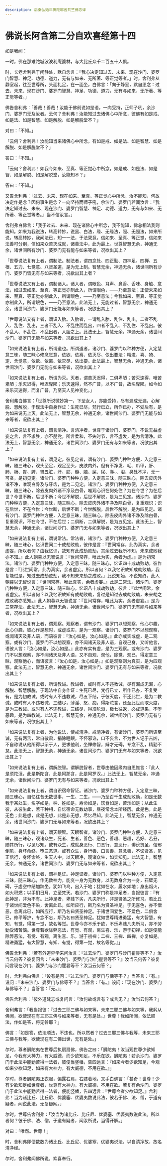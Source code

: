 ```yaml
---
description: 后秦弘始年佛陀耶舍共竺佛念译
---
```


# 佛说长阿含第二分自欢喜经第十四

如是我闻：

一时，佛在那难陀城波波利庵婆林，与大比丘众千二百五十人俱。

时，长老舍利弗于闲静处，默自念言：「我心决定知过去、未来、现在沙门、婆罗门智慧、神足、功德、道力，无有与如来、无所著、等正觉等者。」时，舍利弗从静室起，往至世尊所，头面礼足，在一面坐，白佛言：「向于静室，默自思念：过去、未来、现在沙门、婆罗门智慧、神足、功德、道力，无有与如来、无所著、等正觉等者。」

佛告舍利弗：「善哉！善哉！汝能于佛前说如是语，一向受持，正师子吼，余沙门、婆罗门无及汝者。云何？舍利弗！汝能知过去诸佛心中所念，彼佛有如是戒、如是法、如是智慧、如是解脱、如是解脱堂不？」

对曰：「不知。」

「云何？舍利弗！汝能知当来诸佛心中所念，有如是戒、如是法、如是智慧、如是解脱、如是解脱堂不？」

答曰：「不知。」

「云何？舍利弗！如我今如来、至真、等正觉心中所念，如是戒、如是法、如是智、如是解脱、如是解脱堂，汝能知不？」

答曰：「不知。」

又告舍利弗：「过去、未来、现在如来、至真、等正觉心中所念，汝不能知，何故决定作是念？因何事生是念？一向坚持而师子吼，余沙门、婆罗门若闻汝言：『我决定知过去、未来、现在沙门、婆罗门智慧、神足、功德、道力，无有与如来、无所著、等正觉等者。』当不信汝言。」

舍利弗白佛言：「我于过去、未来、现在诸佛心中所念，我不能知，佛总相法我则能知。如来为我说法，转高转妙，说黑、白法，缘、无缘法，照、无照法，如来所说，转高转妙，我闻法已，知一一法，于法究竟，信如来、至真、等正觉，信如来法善可分别，信如来众苦灭成就，诸善法中，此为最上。世尊智慧无余，神通无余，诸世间所有沙门、婆罗门无有能与如来等者，况欲出其上？

「世尊说法复有上者，谓制法。制法者，谓四念处、四正勤、四神足、四禅、五根、五力、七觉意、八贤圣道，是为无上制。智慧无余，神通无余，诸世间所有沙门、婆罗门皆无有与如来等者，况欲出其上者？

「世尊说法又有上者，谓制诸入。诸入者，谓眼色、耳声、鼻香、舌味、身触、意法，如过去如来、至真、等正觉亦制此入，所谓眼色，——乃至意法；正使未来如来、至真、等正觉亦制此入，所谓眼色，——乃至意法；今我如来、至真、等正觉亦制此入，所谓眼色，——乃至意法。此法无上，无能过者，智慧无余，神通无余，诸世间沙门、婆罗门无能与如来等者，况欲出其上？

「世尊说法又有上者，谓识入胎。入胎者，一谓乱入胎、乱住、乱出，二者不乱入、乱住、乱出，三者不乱入、不乱住而乱出，四者不乱入、不乱住、不乱出。彼不乱入、不乱住、不乱出者，入胎之上。此法无上，智慧无余，神通无余，诸世间沙门、婆罗门无能与如来等者，况欲出其上？

「如来说法复有上者，所谓道也。所谓道者，诸沙门、婆罗门以种种方便，入定慧意三昧，随三昧心修念觉意，依欲、依离、依灭尽、依出要法；精进、喜、猗、定、舍觉意，依欲、依离、依灭尽、依出要。此法最上，智慧无余，神通无余，诸世间沙门、婆罗门无能与如来等者，况欲出其上？

「如来说法复有上者，所谓为灭。灭者，谓苦灭迟得，二俱卑陋；苦灭速得，唯苦卑陋；乐灭迟得，唯迟卑陋；乐灭速得，然不广普，以不广普，故名卑陋。如今如来乐灭速得，而复广普，乃至天人见神变化。」

舍利弗白佛言：「世尊所说微妙第一，下至女人，亦能受持，尽有漏成无漏，心解脱、慧解脱，于现法中自身作证：生死已尽，梵行已立，所作已办，不受后有，是为如来说无上灭。此法无上，智慧无余，神通无余，诸世间沙门、婆罗门无能与如来等者，况欲出其上？

「如来说法复有上者，谓言清净。言清净者，世尊于诸沙门、婆罗门，不说无益虚妄之言，言不求胜，亦不朋党，所言柔和，不失时节，言不虚发，是为言清净。此法无上，智慧无余，神通无余，诸世间沙门、婆罗门无有与如来等者，况欲出其上？

「如来说法复有上者，谓见定。彼见定者，谓有沙门、婆罗门种种方便，入定意三昧，随三昧心，观头至足，观足至头，皮肤内外，但有不净发、毛、爪甲，肝、肺、肠、胃、脾、肾五脏，汗、肪、髓、脑、屎、尿、涕、、泪，臭处不净，无一可贪，是初见定。诸沙门、婆罗门种种方便，入定意三昧，随三昧心，除去皮肉外诸不净，唯观白骨及与牙齿，是为二见定。诸沙门、婆罗门种种方便，入定意三昧，随三昧心，除去皮肉外诸不净及白骨，唯观心识在何处住？为在今世？为在后世？今世不断，后世不断；今世不解脱，后世不解脱，是为三见定。诸沙门、婆罗门种种方便，入定意三昧，随三昧心，除去皮肉外诸不净及除白骨，复重观识；识在后世，不在今世；今世断，后世不断；今世解脱，后世不解脱，是为四见定。诸有沙门、婆罗门种种方便，入定意三昧，随三昧心，除去皮肉外诸不净及除白骨，复重观识，不在今世，不在后世；二俱断，二俱解脱，是为五见定。此法无上，智慧无余，神通无余，诸世间沙门、婆罗门无与如来等者，况欲出其上？

「如来说法复有上者，谓说常法。常法者，诸沙门、婆罗门种种方便，入定意三昧，随三昧心，忆识世间二十成劫败劫，彼作是言：『世间常存，此为真实，余者虚妄，所以者何？由我忆识，故知有此成劫败劫，其余过去我所不知，未来成败我亦不知。』此人朝暮以无智说言：『世间常存，唯此为实，余者为虚。』是为初常法。诸沙门、婆罗门种种方便，入定意三昧，随三昧心，忆识四十成劫败劫，彼作是言：『此世间常，此为真实，余者虚妄。所以者何？以我忆识故知成劫败劫，我复能过是，知过去成劫败劫，我不知未来劫之成败。』此说知始，不说知终，此人朝暮以无智说言：『世间常存，唯此真实，余者虚妄。』此是二常法。诸沙门、婆罗门种种方便，入定意三昧，随三昧心，忆识八十成劫败劫，彼言：『此世间常，余者虚妄。所以者何？以我忆识故知有成劫败劫，复过是知过去成劫败劫，未来劫之成败我亦悉知。』此人朝暮以无智说言：『世间常存，唯此为实，余者虚妄。』是为三常存法。此法无上，智慧无余，神通无余，诸世间沙门、婆罗门无有能与如来等者，况欲出其上？

「如来说法复有上者，谓观察。观察者，谓有沙门、婆罗门以想观察，他心尔趣，此心尔趣，彼心作是想时，或虚或实，是为一观察。诸沙门、婆罗门不以想观察，或闻诸天及非人语，而语彼言：『汝心如是，汝心如是。』此亦或实或虚，是二观察。或有沙门、婆罗门不以想观察，亦不闻诸天及非人语，自观己身，又听他言，语彼人言：『汝心如是，汝心如是。』此亦有实有虚，是为三观察。或有沙门、婆罗门不以想观察，亦不闻诸天及非人语，又不自观、观他，除觉、观已，得定意三昧，观察他心，而语彼言：『汝心如是，汝心如是。』如是观察则为真实，是为四观察。此法无上，智慧无余，神通无余，诸世间沙门、婆罗门无有与如来等者，况欲出其上？

「如来说法复有上者，所谓教诫。教诫者，或时有人不违教诫，尽有漏成无漏，心解脱、智慧解脱，于现法中自身作证：生死已尽，梵行已立，所作已办，不复受有，是为初教诫。或时有人不违教诫，尽五下结，于彼灭度，不还此世，是为二教诫。或时有人不违教诫，三结尽，薄淫、怒、痴，得斯陀含，还至此世而取灭度，是为三教诫。或时有人不违教诫，三结尽，得须陀洹，极七往返，必成道果，不堕恶趣，是为四教诫。此法无上，智慧无余，神通无余，诸世间沙门、婆罗门无有与如来等者，况欲出其上？

「如来说法复有上者，为他说法，使戒清净。戒清净者，有诸沙门、婆罗门所语至诚，无有两舌，常自敬肃，捐除睡眠，不怀邪谄，口不妄言，不为世人记于吉凶，不自称说从他所得以示于人，更求他利，坐禅修智，辩才无碍，专念不乱，精勤不怠。此法无上，智慧无余，神通无余，诸世间沙门、婆罗门无有与如来等者，况欲出其上？

「如来说法复有上者，谓解脱智。谓解脱智者，世尊由他因缘内自思惟言：『此人是须陀洹，此是斯陀含，此是阿那含，此是阿罗汉。』此法无上，智慧无余，神通无余，诸世间沙门、婆罗门无有与如来等者，况欲出其上？

「如来说法复有上者，谓自识宿命智证。诸沙门、婆罗门种种方便，入定意三昧，随三昧心，自忆往昔无数世事，一生、二生，——乃至百千生成劫败劫，如是无数我于某处生，名字如是，种、姓如是，寿命如是，饮食如是，苦乐如是；从此生彼，从彼生此，若干种相，自忆宿命无数劫事，昼夜常念本所经历。此是色，此是无色；此是想，此是无想，此是非无想，尽忆尽知。此法无上，智慧无余，神通无余，诸世间沙门、婆罗门无与如来等者，况欲出其上？

「如来说法复有上者，谓天眼智。天眼智者，诸沙门、婆罗门种种方便，入定意三昧，随三昧心，观诸众生，死者、生者，善色、恶色，善趣、恶趣，若好、若丑，随其所行，尽见尽知。或有众生，成就身恶行、口恶行、意恶行，诽谤贤圣，信邪倒见，身坏命终，堕三恶道。或有众生，身行善、口言善、意念善，不谤贤圣，见正信行，身坏命终，生天人中，以天眼净，观诸众生，如实知见。此法无上，智慧无余，神通无余，诸世间沙门、婆罗门无与如来等者，况欲出其上？

「如来说法复有上者，谓神足证。神足证者，诸沙门、婆罗门以种种方便，入定意三昧，随三昧心，作无数神力，能变一身为无数身，以无数身合为一身，石壁无碍，于虚空中结加趺坐。犹如飞鸟，出入于地；犹如在水，履水如地；身出烟火，如火积燃；以手扪日月，立至梵天。若沙门、婆罗门称是神足者，当报彼言：『有此神足，非为不有。此神足者，卑贱下劣，凡夫所行，非是贤圣之所修习。若比丘于诸世间爱色不染，舍离此已，如所应行，斯乃名为贤圣神足。于无喜色，亦不憎恶，舍离此已，如所应行，斯乃名曰贤圣神足。于诸世间爱色、不爱色，二俱舍已，修平等护，专念不忘，斯乃名曰贤圣神足。犹如世尊精进勇猛，有大智慧，有知、有觉，得第一觉，故名等觉。世尊今亦不乐于欲，不乐卑贱凡夫所习，亦不劳勤受诸苦恼。世尊若欲除弊恶法，有觉、有观，离生喜、乐，游于初禅，如是便能除弊恶法，有觉、有观，离生喜、乐，游于初禅；二禅、三禅、四禅，亦复如是。精进勇猛，有大智慧，有知、有觉，得第一觉，故名等觉。』」

佛告舍利弗：「若有外道异学来问汝言：『过去沙门、婆罗门与沙门瞿昙等不？』汝当云何答？彼复问言：『未来沙门、婆罗门与沙门瞿昙等不？』汝当云何答？彼复问言现在沙门、婆罗门与沙门瞿昙等不？汝当云何答？」

时，舍利弗白佛言：「设有是问：『过去沙门、婆罗门与佛等不？』当答言：『有。』设问：『未来沙门、婆罗门与佛等不？』当答言：『有。』设问：『现在沙门、婆罗门与佛等不？』当答言：『无。』」

佛告舍利弗：「彼外道梵志或复问言：『汝何故或言有？或言无？』汝当云何答？」

舍利弗言：「我当报彼：『过去三耶三佛与如来等，未来三耶三佛与如来等，我躬从佛闻，欲使现在有三耶三佛与如来等者，无有是处。』世尊！我如所闻，依法顺法，作如是答，将无咎耶？」

佛言：「如是答，依法顺法，不违也。所以然者？过去三耶三佛与我等，未来三耶三佛与我等，欲使现在有二佛出世，无有是处。」

尔时，尊者欝陀夷在世尊后执扇扇佛，佛告之曰：「欝陀夷！汝当观世尊少欲知足，今我有大神力，有大威德，而少欲知足，不乐在欲。欝陀夷！若余沙门、婆罗门于此法中能勤苦得一法者，彼便当竖幡，告四远言：『如来今者少欲知足，今观如来少欲知足，如来有大神力，有大威德，不用在欲。』」

尔时，尊者欝陀夷正衣服，偏露右肩，右膝着地，叉手白佛言：「甚奇！世尊！少有少欲知足如世尊者，世尊有大神力，有大威德，不用在欲。若复有余沙门、婆罗门于此法中能勤苦得一法者，便能竖幡，告四远言：『世尊今者少欲知足。』舍利弗！当为诸比丘、比丘尼、优婆塞、优婆夷数说此法，彼若于佛、法、僧，于道有疑者，闻说此法，无复疑网。」

尔时，世尊告舍利弗：「汝当为诸比丘、比丘尼、优婆塞、优婆夷数说此法。所以者何？彼于佛、法、僧，于道有疑者，闻汝所说，当得开解。」

对曰：「唯然。世尊！」

时，舍利弗即便数数为诸比丘、比丘尼、优婆塞、优婆夷说法，以自清净故，故名清净经。

尔时，舍利弗闻佛所说，欢喜奉行。
